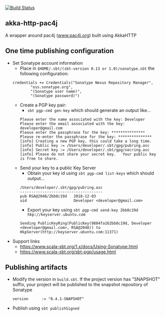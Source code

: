[![Build Status](https://travis-ci.org/StackVista/akka-http-pac4j.svg?branch=master)](https://travis-ci.org/StackVista/akka-http-pac4j)

## akka-http-pac4j ##
A wrapper around pac4j (www.pac4j.org) built using AkkaHTTP

## One time publishing configuration

- Set Sonatype account information
    - Place in `$HOME/.sbt/(sbt-version 0.13 or 1.0)/sonatype.sbt` the following configuration:
    ```
    credentials += Credentials("Sonatype Nexus Repository Manager",
            "oss.sonatype.org",
            "(Sonatype user name)",
            "(Sonatype password)")
    ```
    - Create a PGP key pair:
        - `sbt pgp-cmd gen-key` which should generate an output like...        
        ```
        Please enter the name associated with the key: Developer
        Please enter the email associated with the key: developer@gmail.com
        Please enter the passphrase for the key: ***************
        Please re-enter the passphrase for the key: ***************
        [info] Creating a new PGP key, this could take a long time.
        [info] Public key := /Users/developer/.sbt/gpg/pubring.asc
        [info] Secret key := /Users/developer/.sbt/gpg/secring.asc
        [info] Please do not share your secret key.   Your public key is free to share.
        ```
    - Send your key to a public Key Server
        - Obtain your key id using `sbt pgp-cmd list-keys` which should output...
        ```
        /Users/developer/.sbt/gpg/pubring.asc
        -------------------------------------
        pub	RSA@2048/2bb8c19d	2018-12-03
        uid	                	Developer <developer@gmail.com>
         ```
         - Export your key using `sbt pgp-cmd send-key 2bb8c19d hkp://keyserver.ubuntu.com`
         ```
         Sending PublicKeyRing(PublicKey(9884fa162bb8c19d, Developer <developer@gmail.com>, RSA@2048)) to HkpServer(http://keyserver.ubuntu.com:11371)
         ```
- Support links
    - https://www.scala-sbt.org/1.x/docs/Using-Sonatype.html
    - https://www.scala-sbt.org/sbt-pgp/usage.html

## Publishing artifacts
- Modify the version in `build.sbt`. If the project version has "SNAPSHOT" suffix, your project will be published to the snapshot repository of Sonatype 
    ```
    version      := "0.4.1-SNAPSHOT"
    ```
- Publish using `sbt publishSigned`